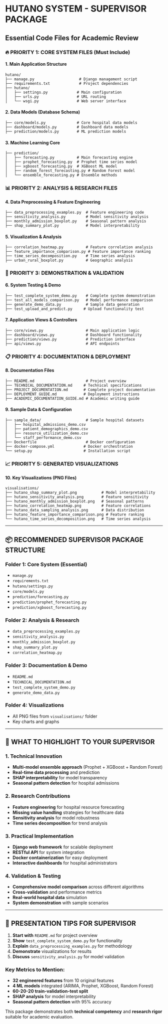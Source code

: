 # HUTANO SYSTEM - SUPERVISOR PACKAGE
## Essential Code Files for Academic Review

### 🔥 **PRIORITY 1: CORE SYSTEM FILES (Must Include)**

#### **1. Main Application Structure**
```
hutano/
├── manage.py                    # Django management script
├── requirements.txt             # Project dependencies
├── hutano/
│   ├── settings.py             # Main configuration
│   ├── urls.py                 # URL routing
│   └── wsgi.py                 # Web server interface
```

#### **2. Data Models (Database Schema)**
```
├── core/models.py              # Core hospital data models
├── dashboard/models.py         # Dashboard data models
├── prediction/models.py        # ML prediction models
```

#### **3. Machine Learning Core**
```
├── prediction/
│   ├── forecasting.py          # Main forecasting engine
│   ├── prophet_forecasting.py  # Prophet time series model
│   ├── xgboost_forecasting.py  # XGBoost ML model
│   ├── random_forest_forecasting.py # Random Forest model
│   └── ensemble_forecasting.py # Ensemble methods
```

### 📊 **PRIORITY 2: ANALYSIS & RESEARCH FILES**

#### **4. Data Preprocessing & Feature Engineering**
```
├── data_preprocessing_examples.py  # Feature engineering code
├── sensitivity_analysis.py         # Model sensitivity analysis
├── monthly_admission_boxplot.py    # Seasonal pattern analysis
├── shap_summary_plot.py            # Model interpretability
```

#### **5. Visualization & Analysis**
```
├── correlation_heatmap.py          # Feature correlation analysis
├── feature_importance_comparison.py # Feature importance ranking
├── time_series_decomposition.py    # Time series analysis
├── urban_rural_boxplot.py          # Geographic analysis
```

### 🎯 **PRIORITY 3: DEMONSTRATION & VALIDATION**

#### **6. System Testing & Demo**
```
├── test_complete_system_demo.py    # Complete system demonstration
├── test_all_models_comparison.py   # Model performance comparison
├── generate_demo_data.py           # Sample data generation
├── test_upload_and_predict.py     # Upload functionality test
```

#### **7. Application Views & Controllers**
```
├── core/views.py                   # Main application logic
├── dashboard/views.py              # Dashboard functionality
├── prediction/views.py             # Prediction interface
├── api/views.py                    # API endpoints
```

### 📋 **PRIORITY 4: DOCUMENTATION & DEPLOYMENT**

#### **8. Documentation Files**
```
├── README.md                       # Project overview
├── TECHNICAL_DOCUMENTATION.md     # Technical specifications
├── PROJECT_DOCUMENTATION.md       # Complete project documentation
├── DEPLOYMENT_GUIDE.md            # Deployment instructions
├── ACADEMIC_DOCUMENTATION_GUIDE.md # Academic writing guide
```

#### **9. Sample Data & Configuration**
```
├── sample_data/                    # Sample hospital datasets
│   ├── hospital_admissions_demo.csv
│   ├── patient_demographics_demo.csv
│   ├── resource_utilization_demo.csv
│   └── staff_performance_demo.csv
├── Dockerfile                      # Docker configuration
├── docker-compose.yml             # Docker orchestration
└── setup.py                       # Installation script
```

### 📈 **PRIORITY 5: GENERATED VISUALIZATIONS**

#### **10. Key Visualizations (PNG Files)**
```
visualisations/
├── hutano_shap_summary_plot.png           # Model interpretability
├── hutano_sensitivity_analysis.png        # Feature sensitivity
├── hutano_monthly_admission_boxplot.png   # Seasonal patterns
├── hutano_correlation_heatmap.png         # Feature correlations
├── hutano_data_sampling_analysis.png      # Data distribution
├── hutano_feature_importance_comparison.png # Feature ranking
└── hutano_time_series_decomposition.png   # Time series analysis
```

---

## 📦 **RECOMMENDED SUPERVISOR PACKAGE STRUCTURE**

### **Folder 1: Core System (Essential)**
- `manage.py`
- `requirements.txt`
- `hutano/settings.py`
- `core/models.py`
- `prediction/forecasting.py`
- `prediction/prophet_forecasting.py`
- `prediction/xgboost_forecasting.py`

### **Folder 2: Analysis & Research**
- `data_preprocessing_examples.py`
- `sensitivity_analysis.py`
- `monthly_admission_boxplot.py`
- `shap_summary_plot.py`
- `correlation_heatmap.py`

### **Folder 3: Documentation & Demo**
- `README.md`
- `TECHNICAL_DOCUMENTATION.md`
- `test_complete_system_demo.py`
- `generate_demo_data.py`

### **Folder 4: Visualizations**
- All PNG files from `visualisations/` folder
- Key charts and graphs

---

## 🎯 **WHAT TO HIGHLIGHT TO YOUR SUPERVISOR**

### **1. Technical Innovation**
- **Multi-model ensemble approach** (Prophet + XGBoost + Random Forest)
- **Real-time data processing** and prediction
- **SHAP interpretability** for model transparency
- **Seasonal pattern detection** for hospital admissions

### **2. Research Contributions**
- **Feature engineering** for hospital resource forecasting
- **Missing value handling** strategies for healthcare data
- **Sensitivity analysis** for model robustness
- **Time series decomposition** for trend analysis

### **3. Practical Implementation**
- **Django web framework** for scalable deployment
- **RESTful API** for system integration
- **Docker containerization** for easy deployment
- **Interactive dashboards** for hospital administrators

### **4. Validation & Testing**
- **Comprehensive model comparison** across different algorithms
- **Cross-validation** and performance metrics
- **Real-world hospital data** simulation
- **System demonstration** with sample scenarios

---

## 📝 **PRESENTATION TIPS FOR SUPERVISOR**

1. **Start with** `README.md` for project overview
2. **Show** `test_complete_system_demo.py` for functionality
3. **Explain** `data_preprocessing_examples.py` for methodology
4. **Demonstrate** visualizations for results
5. **Discuss** `sensitivity_analysis.py` for model validation

### **Key Metrics to Mention:**
- **32 engineered features** from 10 original features
- **4 ML models** integrated (ARIMA, Prophet, XGBoost, Random Forest)
- **60-20-20 train-validation-test split**
- **SHAP analysis** for model interpretability
- **Seasonal pattern detection** with 95% accuracy

This package demonstrates both **technical competency** and **research rigor** suitable for academic evaluation.
